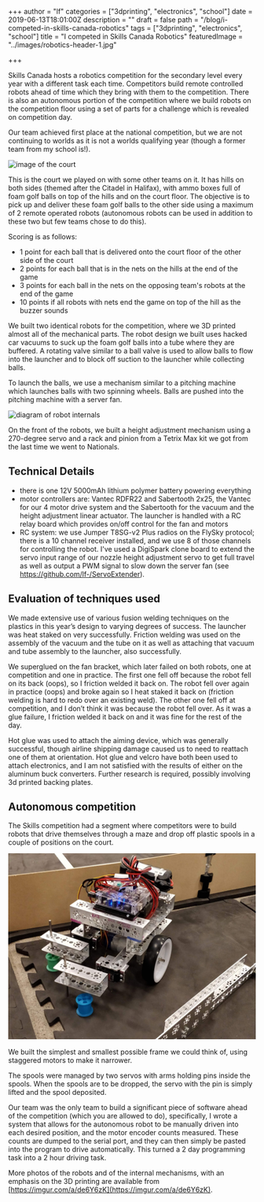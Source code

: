 +++
author = "lf"
categories = ["3dprinting", "electronics", "school"]
date = 2019-06-13T18:01:00Z
description = ""
draft = false
path = "/blog/i-competed-in-skills-canada-robotics"
tags = ["3dprinting", "electronics", "school"]
title = "I competed in Skills Canada Robotics"
featuredImage = "../images/robotics-header-1.jpg"

+++

Skills Canada hosts a robotics competition for the secondary level every year with a different task each time. Competitors build remote controlled robots ahead of time which they bring with them to the competition. There is also an autonomous portion of the competition where we build robots on the competition floor using a set of parts for a challenge which is revealed on competition day.

Our team achieved first place at the national competition, but we are not continuing to worlds as it is not a worlds qualifying year (though a former team from my school is!).

![image of the court](https://i.imgur.com/9n2LWJr.jpg)

This is the court we played on with some other teams on it. It has hills on both sides (themed after the Citadel in Halifax), with ammo boxes full of foam golf balls on top of the hills and on the court floor. The objective is to pick up and deliver these foam golf balls to the other side using a maximum of 2 remote operated robots (autonomous robots can be used in addition to these two but few teams chose to do this).

Scoring is as follows:
- 1 point for each ball that is delivered onto the court floor of the other side of the court
- 2 points for each ball that is in the nets on the hills at the end of the game
- 3 points for each ball in the nets on the opposing team's robots at the end of the game
- 10 points if all robots with nets end the game on top of the hill as the buzzer sounds

We built two identical robots for the competition, where we 3D printed almost all of the mechanical parts. The robot design we built uses hacked car vacuums to suck up the foam golf balls into a tube where they are buffered. A rotating valve similar to a ball valve is used to allow balls to flow into the launcher and to block off suction to the launcher while collecting balls.

To launch the balls, we use a mechanism similar to a pitching machine which launches balls with two spinning wheels. Balls are pushed into the pitching machine with a server fan.

![diagram of robot internals](https://i.imgur.com/uFvRUkn.jpg)

On the front of the robots, we built a height adjustment mechanism using a 270-degree servo and a rack and pinion from a Tetrix Max kit we got from the last time we went to Nationals.

## Technical Details
- there is one 12V 5000mAh lithium polymer battery powering everything
- motor controllers are: Vantec RDFR22 and Sabertooth 2x25, the Vantec for our 4 motor drive system and the Sabertooth for the vacuum and the height adjustment linear actuator. The launcher is handled with a RC relay board which provides on/off control for the fan and motors
- RC system: we use Jumper T8SG-v2 Plus radios on the FlySky protocol; there is a 10 channel receiver installed, and we use 8 of those channels for controlling the robot. I've used a DigiSpark clone board to extend the servo input range of our nozzle height adjustment servo to get full travel as well as output a PWM signal to slow down the server fan (see https://github.com/lf-/ServoExtender).

## Evaluation of techniques used
We made extensive use of various fusion welding techniques on the plastics in this year’s design to varying degrees of success. The launcher was heat staked on very successfully. Friction welding was used on the assembly of the vacuum and the tube on it as well as attaching that vacuum and tube assembly to the launcher, also successfully.

We superglued on the fan bracket, which later failed on both robots, one at competition and one in practice. The first one fell off because the robot fell on its back (oops), so I friction welded it back on. The robot fell over again in practice (oops) and broke again so I heat staked it back on (friction welding is hard to redo over an existing weld). The other one fell off at competition, and I don’t think it was because the robot fell over. As it was a glue failure, I friction welded it back on and it was fine for the rest of the day.

Hot glue was used to attach the aiming device, which was generally successful, though airline shipping damage caused us to need to reattach one of them at orientation. Hot glue and velcro have both been used to attach electronics, and I am not satisfied with the results of either on the aluminum buck converters. Further research is required, possibly involving 3d printed backing plates.

## Autonomous competition
The Skills competition had a segment where competitors were to build robots that drive themselves through a maze and drop off plastic spools in a couple of positions on the court.

![autonomous-robot](../images/autonomous-robot.jpg)

We built the simplest and smallest possible frame we could think of, using staggered motors to make it narrower.

The spools were managed by two servos with arms holding pins inside the spools. When the spools are to be dropped, the servo with the pin is simply lifted and the spool deposited.

Our team was the only team to build a significant piece of software ahead of the competition (which you are allowed to do), specifically, I wrote a system that allows for the autonomous robot to be manually driven into each desired position, and the motor encoder counts measured. These counts are dumped to the serial port, and they can then simply be pasted into the program to drive automatically. This turned a 2 day programming task into a 2 hour driving task.

More photos of the robots and of the internal mechanisms, with an emphasis on the 3D printing are available from [https://imgur.com/a/de6Y6zK](https://imgur.com/a/de6Y6zK).

